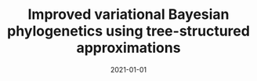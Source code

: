 ---
title: "Improved variational Bayesian phylogenetics using tree-structured approximations"
collection: publications
category: manuscripts
permalink: /publication/2021-01-01-improved-variational
excerpt: 'This paper presents improved methods for variational Bayesian inference in phylogenetics.'
date: 2021-01-01
venue: 'AISTATS'
citation: 'Ober SW, Olsson F, Zhang C, Aitchison L. (2021). &quot;Improved variational Bayesian phylogenetics using tree-structured approximations.&quot; <i>AISTATS</i>.'
--- 